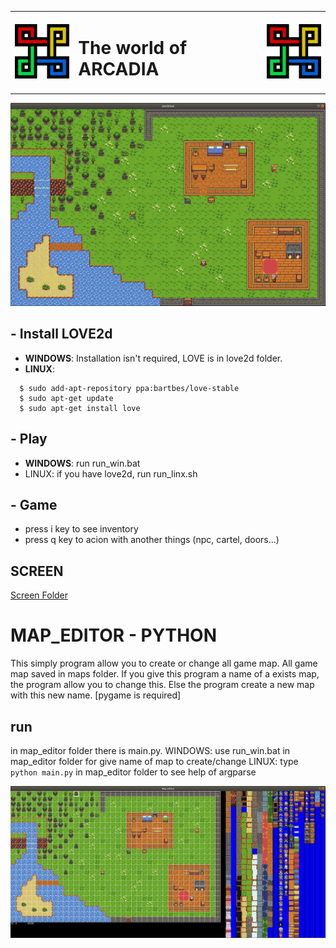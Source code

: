 <table width="100%">
 <tr>
  <td><img src="doc/loco.png" width="100px"></td>
  <td><h1>  The world of ARCADIA </h1></td>
   <td><img src="doc/loco.png" width="100px"></td>
  </tr>
 </table>

![](doc/img/014.png)
## - Install LOVE2d

- **WINDOWS**:
 Installation isn't required, LOVE is in love2d folder.
- **LINUX**:
```shell
  $ sudo add-apt-repository ppa:bartbes/love-stable
  $ sudo apt-get update
  $ sudo apt-get install love
 ```

## - Play

- **WINDOWS**:
  run run_win.bat
- LINUX:
  if you have love2d, run run_linx.sh

## - Game
- press i key to see inventory
- press q key to acion with another things (npc, cartel, doors...)

## SCREEN
<a href="screen"> Screen Folder </a>

# MAP_EDITOR - PYTHON
This simply program allow you to create or change all game map. All game map saved in maps folder. If you give this program a name of a exists map, the program allow you to change this. Else the program create a new map with this new name. [pygame is required]
## run
in map_editor folder there is main.py.
WINDOWS: use run_win.bat in map_editor folder for give name of map to create/change
LINUX: type `python main.py` in map_editor folder to see help of argparse

![alt text](doc/img/013.png)
